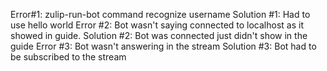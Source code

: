 Error#1: zulip-run-bot command recognize username
Solution #1: Had to use hello world
Error #2: Bot wasn't saying connected to localhost as it showed in guide.
Solution #2: Bot was connected just didn't show in the guide
Error #3: Bot wasn't answering in the stream
Solution #3: Bot had to be subscribed to the stream
